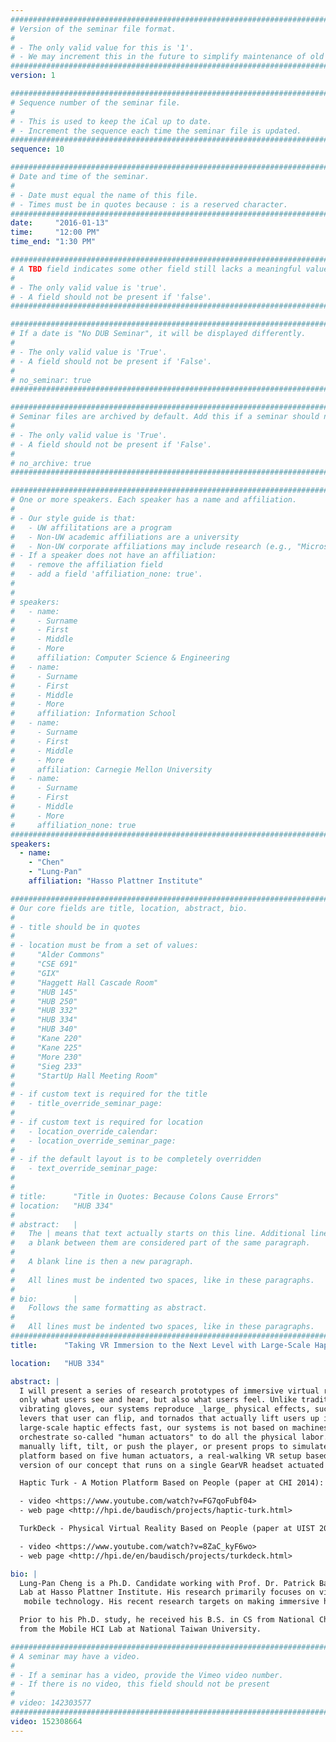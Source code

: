 ```yaml
---
################################################################################
# Version of the seminar file format.
#
# - The only valid value for this is '1'.
# - We may increment this in the future to simplify maintenance of old seminars.
################################################################################
version: 1

################################################################################
# Sequence number of the seminar file.
#
# - This is used to keep the iCal up to date.
# - Increment the sequence each time the seminar file is updated.
################################################################################
sequence: 10

################################################################################
# Date and time of the seminar.
#
# - Date must equal the name of this file.
# - Times must be in quotes because : is a reserved character.
################################################################################
date:     "2016-01-13"
time:     "12:00 PM"
time_end: "1:30 PM"

################################################################################
# A TBD field indicates some other field still lacks a meaningful value.
#
# - The only valid value is 'true'.
# - A field should not be present if 'false'.
################################################################################

################################################################################
# If a date is "No DUB Seminar", it will be displayed differently.
#
# - The only valid value is 'True'.
# - A field should not be present if 'False'.
#
# no_seminar: true
################################################################################

################################################################################
# Seminar files are archived by default. Add this if a seminar should not be.
#
# - The only valid value is 'True'.
# - A field should not be present if 'False'.
#
# no_archive: true
################################################################################

################################################################################
# One or more speakers. Each speaker has a name and affiliation.
#
# - Our style guide is that:
#   - UW affilitations are a program
#   - Non-UW academic affiliations are a university
#   - Non-UW corporate affiliations may include research (e.g., "Microsoft Research")
# - If a speaker does not have an affiliation:
#   - remove the affiliation field
#   - add a field 'affiliation_none: true'.
#
#
# speakers:
#   - name: 
#     - Surname
#     - First
#     - Middle
#     - More
#     affiliation: Computer Science & Engineering 
#   - name: 
#     - Surname
#     - First
#     - Middle
#     - More
#     affiliation: Information School 
#   - name: 
#     - Surname
#     - First
#     - Middle
#     - More
#     affiliation: Carnegie Mellon University 
#   - name:
#     - Surname
#     - First
#     - Middle
#     - More
#     affiliation_none: true
################################################################################
speakers:
  - name:
    - "Chen"
    - "Lung-Pan"
    affiliation: "Hasso Plattner Institute"

################################################################################
# Our core fields are title, location, abstract, bio.
#
# - title should be in quotes
#
# - location must be from a set of values:
#     "Alder Commons"
#     "CSE 691"
#     "GIX"
#     "Haggett Hall Cascade Room"
#     "HUB 145"
#     "HUB 250"
#     "HUB 332"
#     "HUB 334"
#     "HUB 340"
#     "Kane 220"
#     "Kane 225"
#     "More 230"
#     "Sieg 233"
#     "StartUp Hall Meeting Room"
#
# - if custom text is required for the title
#   - title_override_seminar_page:
#
# - if custom text is required for location
#   - location_override_calendar:
#   - location_override_seminar_page:
#
# - if the default layout is to be completely overridden
#   - text_override_seminar_page:
#
#
# title:      "Title in Quotes: Because Colons Cause Errors"
# location:   "HUB 334"
#
# abstract:   |
#   The | means that text actually starts on this line. Additional lines without
#   a blank between them are considered part of the same paragraph.
#
#   A blank line is then a new paragraph.
#
#   All lines must be indented two spaces, like in these paragraphs.
#
# bio:        |
#   Follows the same formatting as abstract.
#
#   All lines must be indented two spaces, like in these paragraphs.
################################################################################
title:      "Taking VR Immersion to the Next Level with Large-Scale Haptic Effects"

location:   "HUB 334"

abstract: |
  I will present a series of research prototypes of immersive virtual reality systems that reproduce not 
  only what users see and hear, but also what users feel. Unlike traditional approaches to VR haptics, such as
  vibrating gloves, our systems reproduce _large_ physical effects, such as solid walls, splashing water, 
  levers that user can flip, and tornados that actually lift users up in the air. To explore all possible 
  large-scale haptic effects fast, our systems is not based on machines - it is based on people. Our systems 
  orchestrate so-called "human actuators" to do all the physical labor. Just-in-time, these human workers 
  manually lift, tilt, or push the player, or present props to simulate walls or levers. I will show a motion 
  platform based on five human actuators, a real-walking VR setup based on ten human actuators, and a "consumer scale"
  version of our concept that runs on a single GearVR headset actuated by a single human actuator.

  Haptic Turk - A Motion Platform Based on People (paper at CHI 2014):

  - video <https://www.youtube.com/watch?v=FG7qoFubf04>
  - web page <http://hpi.de/baudisch/projects/haptic-turk.html>

  TurkDeck - Physical Virtual Reality Based on People (paper at UIST 2015):

  - video <https://www.youtube.com/watch?v=8ZaC_kyF6wo>
  - web page <http://hpi.de/en/baudisch/projects/turkdeck.html>

bio: |
  Lung-Pan Cheng is a Ph.D. Candidate working with Prof. Dr. Patrick Baudisch in the Human Computer Interaction 
  Lab at Hasso Plattner Institute. His research primarily focuses on virtual reality, specifically in haptics and
   mobile technology. His recent research targets on making immersive haptic experience mass available.

  Prior to his Ph.D. study, he received his B.S. in CS from National Chiao Tung University and M.S. in CS 
  from the Mobile HCI Lab at National Taiwan University.

################################################################################
# A seminar may have a video.
#
# - If a seminar has a video, provide the Vimeo video number.
# - If there is no video, this field should not be present
#
# video: 142303577
################################################################################
video: 152308664
---
```

